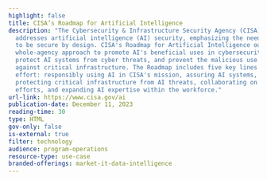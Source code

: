 ```yaml
---
highlight: false
title: CISA’s Roadmap for Artificial Intelligence
description: "The Cybersecurity & Infrastructure Security Agency (CISA)
  addresses artificial intelligence (AI) security, emphasizing the need for AI
  to be secure by design. CISA's Roadmap for Artificial Intelligence outlines a
  whole-agency approach to promote AI's beneficial uses in cybersecurity,
  protect AI systems from cyber threats, and prevent the malicious use of AI
  against critical infrastructure. The Roadmap includes five key lines of
  effort: responsibly using AI in CISA's mission, assuring AI systems,
  protecting critical infrastructure from AI threats, collaborating on AI
  efforts, and expanding AI expertise within the workforce."
url-link: https://www.cisa.gov/ai
publication-date: December 11, 2023
reading-time: 30
type: HTML
gov-only: false
is-external: true
filter: technology
audience: program-operations
resource-type: use-case
branded-offerings: market-it-data-intelligence
---
```

